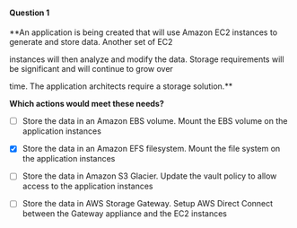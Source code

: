 #### Question  1


**An application is being created that will use Amazon EC2 instances to generate and store data. Another set of EC2

instances will then analyze and modify the data. Storage requirements will be significant and will continue to grow over

time. The application architects require a storage solution.**


**Which actions would meet these needs?**


- [ ] Store the data in an Amazon EBS volume. Mount the EBS volume on the application instances


- [x] Store the data in an Amazon EFS filesystem. Mount the file system on the application instances


- [ ] Store the data in Amazon S3 Glacier. Update the vault policy to allow access to the application instances


- [ ] Store the data in AWS Storage Gateway. Setup AWS Direct Connect between the Gateway appliance and the EC2 instances


